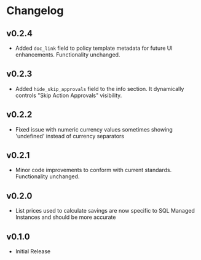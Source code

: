 # Changelog

## v0.2.4

- Added `doc_link` field to policy template metadata for future UI enhancements. Functionality unchanged.

## v0.2.3

- Added `hide_skip_approvals` field to the info section. It dynamically controls "Skip Action Approvals" visibility.

## v0.2.2

- Fixed issue with numeric currency values sometimes showing 'undefined' instead of currency separators

## v0.2.1

- Minor code improvements to conform with current standards. Functionality unchanged.

## v0.2.0

- List prices used to calculate savings are now specific to SQL Managed Instances and should be more accurate

## v0.1.0

- Initial Release

